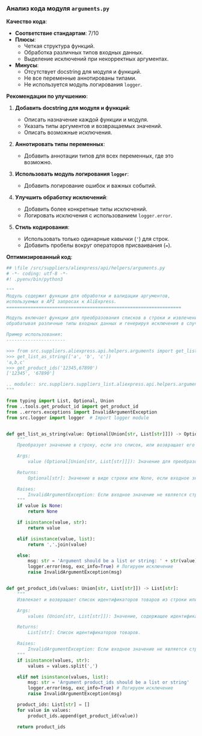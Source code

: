 ### **Анализ кода модуля `arguments.py`**

**Качество кода**:
- **Соответствие стандартам**: 7/10
- **Плюсы**:
  - Четкая структура функций.
  - Обработка различных типов входных данных.
  - Выделение исключений при некорректных аргументах.
- **Минусы**:
  - Отсутствует docstring для модуля и функций.
  - Не все переменные аннотированы типами.
  - Не используется модуль логирования `logger`.

**Рекомендации по улучшению**:

1.  **Добавить docstring для модуля и функций**:
    -   Описать назначение каждой функции и модуля.
    -   Указать типы аргументов и возвращаемых значений.
    -   Описать возможные исключения.

2.  **Аннотировать типы переменных**:
    -   Добавить аннотации типов для всех переменных, где это возможно.

3.  **Использовать модуль логирования `logger`**:
    -   Добавить логирование ошибок и важных событий.

4.  **Улучшить обработку исключений**:
    -   Добавить более конкретные типы исключений.
    -   Логировать исключения с использованием `logger.error`.

5.  **Стиль кодирования**:
    -   Использовать только одинарные кавычки (`'`) для строк.
    -   Добавить пробелы вокруг операторов присваивания (`=`).

**Оптимизированный код**:

```python
## \file /src/suppliers/aliexpress/api/helpers/arguments.py
# -*- coding: utf-8 -*-
#! .pyenv/bin/python3

"""
Модуль содержит функции для обработки и валидации аргументов, 
используемых в API запросах к AliExpress.
=================================================================

Модуль включает функции для преобразования списков в строки и извлечения ID товаров,
обрабатывая различные типы входных данных и генерируя исключения в случае ошибок.

Пример использования:
----------------------

>>> from src.suppliers.aliexpress.api.helpers.arguments import get_list_as_string, get_product_ids
>>> get_list_as_string(['a', 'b', 'c'])
'a,b,c'
>>> get_product_ids('12345,67890')
['12345', '67890']

.. module:: src.suppliers.suppliers_list.aliexpress.api.helpers.arguments
"""

from typing import List, Optional, Union
from ..tools.get_product_id import get_product_id
from ..errors.exceptions import InvalidArgumentException
from src.logger import logger  # Import logger module


def get_list_as_string(value: Optional[Union[str, List[str]]]) -> Optional[str]:
    """
    Преобразует значение в строку, если это список, или возвращает его как есть, если это строка.

    Args:
        value (Optional[Union[str, List[str]]]): Значение для преобразования. Может быть строкой, списком строк или None.

    Returns:
        Optional[str]: Значение в виде строки или None, если входное значение было None.

    Raises:
        InvalidArgumentException: Если входное значение не является строкой, списком или None.
    """
    if value is None:
        return None

    if isinstance(value, str):
        return value

    elif isinstance(value, list):
        return ','.join(value)

    else:
        msg: str = 'Argument should be a list or string: ' + str(value)
        logger.error(msg, exc_info=True) # Логируем исключение
        raise InvalidArgumentException(msg)


def get_product_ids(values: Union[str, List[str]]) -> List[str]:
    """
    Извлекает и возвращает список идентификаторов товаров из строки или списка.

    Args:
        values (Union[str, List[str]]): Значение, содержащее идентификаторы товаров. Может быть строкой (разделенной запятыми) или списком строк.

    Returns:
        List[str]: Список идентификаторов товаров.

    Raises:
        InvalidArgumentException: Если входное значение не является строкой или списком.
    """
    if isinstance(values, str):
        values = values.split(',')

    elif not isinstance(values, list):
        msg: str = 'Argument product_ids should be a list or string'
        logger.error(msg, exc_info=True) # Логируем исключение
        raise InvalidArgumentException(msg)

    product_ids: List[str] = []
    for value in values:
        product_ids.append(get_product_id(value))

    return product_ids